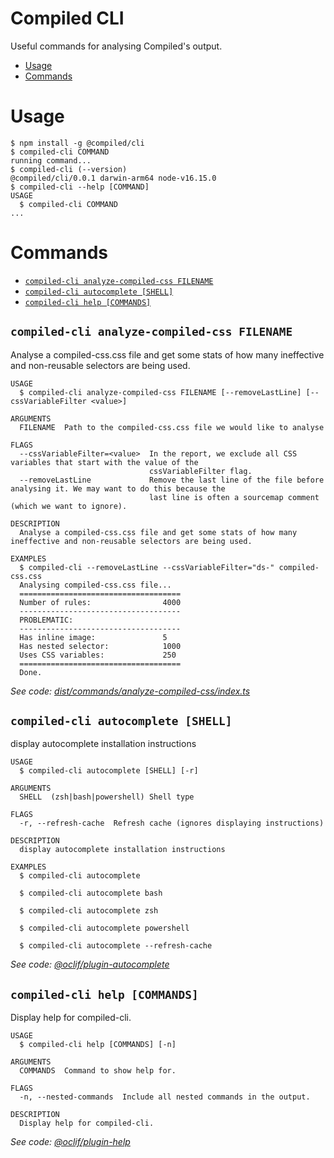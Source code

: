 Compiled CLI
============

Useful commands for analysing Compiled's output.

<!-- toc -->
* [Usage](#usage)
* [Commands](#commands)
<!-- tocstop -->
# Usage
<!-- usage -->
```sh-session
$ npm install -g @compiled/cli
$ compiled-cli COMMAND
running command...
$ compiled-cli (--version)
@compiled/cli/0.0.1 darwin-arm64 node-v16.15.0
$ compiled-cli --help [COMMAND]
USAGE
  $ compiled-cli COMMAND
...
```
<!-- usagestop -->
# Commands
<!-- commands -->
* [`compiled-cli analyze-compiled-css FILENAME`](#compiled-cli-analyze-compiled-css-filename)
* [`compiled-cli autocomplete [SHELL]`](#compiled-cli-autocomplete-shell)
* [`compiled-cli help [COMMANDS]`](#compiled-cli-help-commands)

## `compiled-cli analyze-compiled-css FILENAME`

Analyse a compiled-css.css file and get some stats of how many ineffective and non-reusable selectors are being used.

```
USAGE
  $ compiled-cli analyze-compiled-css FILENAME [--removeLastLine] [--cssVariableFilter <value>]

ARGUMENTS
  FILENAME  Path to the compiled-css.css file we would like to analyse

FLAGS
  --cssVariableFilter=<value>  In the report, we exclude all CSS variables that start with the value of the
                               cssVariableFilter flag.
  --removeLastLine             Remove the last line of the file before analysing it. We may want to do this because the
                               last line is often a sourcemap comment (which we want to ignore).

DESCRIPTION
  Analyse a compiled-css.css file and get some stats of how many ineffective and non-reusable selectors are being used.

EXAMPLES
  $ compiled-cli --removeLastLine --cssVariableFilter="ds-" compiled-css.css
  Analysing compiled-css.css file...
  ====================================
  Number of rules:                4000
  ------------------------------------
  PROBLEMATIC:
  ------------------------------------
  Has inline image:               5
  Has nested selector:            1000
  Uses CSS variables:             250
  ====================================
  Done.
```

_See code: [dist/commands/analyze-compiled-css/index.ts](https://github.com/atlassian-labs/compiled/blob/v0.0.1/dist/commands/analyze-compiled-css/index.ts)_

## `compiled-cli autocomplete [SHELL]`

display autocomplete installation instructions

```
USAGE
  $ compiled-cli autocomplete [SHELL] [-r]

ARGUMENTS
  SHELL  (zsh|bash|powershell) Shell type

FLAGS
  -r, --refresh-cache  Refresh cache (ignores displaying instructions)

DESCRIPTION
  display autocomplete installation instructions

EXAMPLES
  $ compiled-cli autocomplete

  $ compiled-cli autocomplete bash

  $ compiled-cli autocomplete zsh

  $ compiled-cli autocomplete powershell

  $ compiled-cli autocomplete --refresh-cache
```

_See code: [@oclif/plugin-autocomplete](https://github.com/oclif/plugin-autocomplete/blob/v2.3.0/src/commands/autocomplete/index.ts)_

## `compiled-cli help [COMMANDS]`

Display help for compiled-cli.

```
USAGE
  $ compiled-cli help [COMMANDS] [-n]

ARGUMENTS
  COMMANDS  Command to show help for.

FLAGS
  -n, --nested-commands  Include all nested commands in the output.

DESCRIPTION
  Display help for compiled-cli.
```

_See code: [@oclif/plugin-help](https://github.com/oclif/plugin-help/blob/v5.2.9/src/commands/help.ts)_
<!-- commandsstop -->
